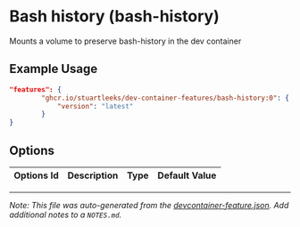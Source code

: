 
# Bash history (bash-history)

Mounts a volume to preserve bash-history in the dev container

## Example Usage

```json
"features": {
        "ghcr.io/stuartleeks/dev-container-features/bash-history:0": {
            "version": "latest"
        }
}
```

## Options

| Options Id | Description | Type | Default Value |
|-----|-----|-----|-----|




---

_Note: This file was auto-generated from the [devcontainer-feature.json](https://github.com/stuartleeks/dev-container-features/blob/main/src/bash-completion/devcontainer-feature.json).  Add additional notes to a `NOTES.md`._
